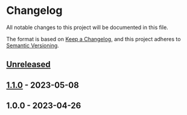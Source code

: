 # Changelog

All notable changes to this project will be documented in this file.

The format is based on [Keep a Changelog](https://keepachangelog.com/en/1.0.0/),
and this project adheres to [Semantic Versioning](https://semver.org/spec/v2.0.0.html).

## [Unreleased]


## [1.1.0] - 2023-05-08

## 1.0.0 - 2023-04-26

[Unreleased]: https://github.com/faustbrian/blade-icons-simple-icons/compare/1.1.0...HEAD
[1.1.0]: https://github.com/faustbrian/blade-icons-simple-icons/compare/1.0.0...1.1.0
